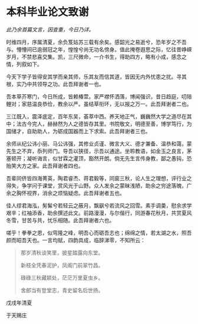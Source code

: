 # 本科毕业论文致谢


*此乃余首篇文言，因查重，今日乃详。*

时维四月，序属清夏，余负笈姑苏三载有余矣。感韶光之易逝兮，恐年岁之不吾与。懵懵间已逾弱冠之年，惶惶兮尚无功名傍身。值此掩卷遐思之际，忆往昔峥嵘岁月，不禁悲喜交集。凯，三尺微命，一介书生，得助四方，略有小成，感念之情，列叙如下。

今天下学子皆得安其学而亲其师，乐其友而信其道，皆因无内外忧患之扰。寻其根，实乃中共领导之功。此吾拜谢者一也。

吾本草芥寒门，今日所成，皆赖椿萱。家严襟怀洒落，博闻强识，昔日趋庭，叨陪鲤对；家慈温良恭俭，教余以严。虽结草衔环，无以报之万一。此吾拜谢者二也。

三江既入，震泽底定，百年东吴，荟萃中西。养天地正气，巍巍然大学之道尽在其中；法古今完人，赫赫然为人之德皆存其里。书院敬文，明德至善，博学笃行，为国储才，自助助人，为砺成国器而上下求索。此吾拜谢者三也。

余师从纪公讳小丽、马公讳强，其修业贞谨、微言大义、德才兼备、温恭和蔼，蒙先生之不弃，忝列师门。导吾以狭径，示吾以通途。坐聆教语，如金玉之良言，茅塞顿开；凝听诲言，似甘霖之灌顶，豁然开朗。倘无先生言传身教，鄙之愚钝，恐贻笑大方之家。此吾拜谢者四也。

吾辈同侪皆四海菁英，陶君睿杰、蒋君毅等，同窗三秋，论人生之理想，评行业之得失，争学问于课堂，赏风光于山野。众人发余之蒙昧浅陋，助余之穷途落魄，广余之胸怀视界，消余之烦恼疑虑。此吾拜谢者五也。

佳人缪君海泓，髣髴兮若轻云之蔽月，飘飖兮若流风之回雪。素手调羮，慰余求学艰辛；红袖添香，助余撰述此文。前路漫漫，与尔偕行，同游春花秋月，共赏夏风冬雪，甘苦与共，忧乐相随。此吾拜谢者六也。

嗟乎！拳拳之恩，似穹隆之峰，明吾心而砺吾志也；绵绵之情，若太湖之水，照吾颜而昭吾天也。一言均赋，四韵具成，临辞涕零，不知所云：

> 那岁清秋谈笑里，披星踏露向东堂。
> 
> 新枝全凭春泥护，凤阁门前翠竹昌。
> 
> 碌碌三秋藏颖处，茫茫万里夏虫乡。
> 
> 舍郎当有登堂志，青史留名后世扬。

戊戌年清夏

于天赐庄
